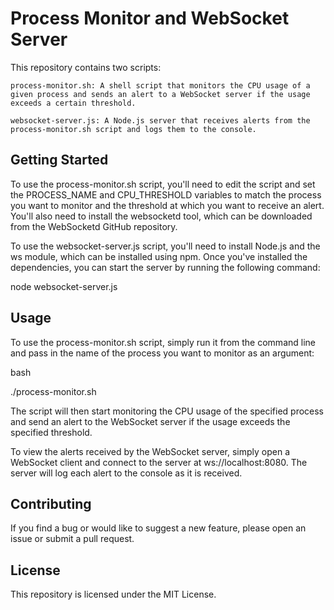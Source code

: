 # Process Monitor and WebSocket Server

This repository contains two scripts:

    process-monitor.sh: A shell script that monitors the CPU usage of a given process and sends an alert to a WebSocket server if the usage exceeds a certain threshold.

    websocket-server.js: A Node.js server that receives alerts from the process-monitor.sh script and logs them to the console.

## Getting Started

To use the process-monitor.sh script, you'll need to edit the script and set the PROCESS_NAME and CPU_THRESHOLD variables to match the process you want to monitor and the threshold at which you want to receive an alert. You'll also need to install the websocketd tool, which can be downloaded from the WebSocketd GitHub repository.

To use the websocket-server.js script, you'll need to install Node.js and the ws module, which can be installed using npm. Once you've installed the dependencies, you can start the server by running the following command:

node websocket-server.js

## Usage

To use the process-monitor.sh script, simply run it from the command line and pass in the name of the process you want to monitor as an argument:

bash

./process-monitor.sh <process-name>

The script will then start monitoring the CPU usage of the specified process and send an alert to the WebSocket server if the usage exceeds the specified threshold.

To view the alerts received by the WebSocket server, simply open a WebSocket client and connect to the server at ws://localhost:8080. The server will log each alert to the console as it is received.

## Contributing

If you find a bug or would like to suggest a new feature, please open an issue or submit a pull request.

## License

This repository is licensed under the MIT License.
